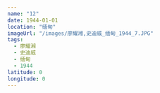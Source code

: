 ```yaml
---
name: "12"
date: 1944-01-01
location: "缅甸"
imageUrl: "/images/廖耀湘,史迪威_缅甸_1944_7.JPG"
tags:
  - 廖耀湘
  - 史迪威
  - 缅甸
  - 1944
latitude: 0
longitude: 0
---
```

